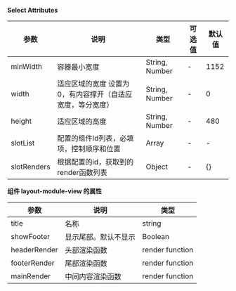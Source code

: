 **Select Attributes**

| 参数                | 说明                                                         | 类型     | 可选值                                                       | 默认值   |
| ------------------- | ------------------------------------------------------------ | -------- | ------------------------------------------------------------ | -------- |
| minWidth | 容器最小宽度 | String, Number | -      | 1152 |
| width | 适应区域的宽度 设置为0，有内容撑开（自适应宽度，等分宽度） | String, Number | -                                         | 0 |
| height | 适应区域的高度 | String, Number | - | 480 |
| slotList | 配置的组件Id列表，必填项，控制顺序和位置 | Array | - | - |
| slotRenders | 根据配置的id，获取到的render函数列表 | Object | - | {} |



**组件 layout-module-view 的属性**


| 参数         | 说明                 | 类型            |
| ------------ | -------------------- | --------------- |
| title        | 名称                 | string          |
| showFooter   | 显示尾部。默认不显示 | Boolean         |
| headerRender | 头部渲染函数         | render function |
| footerRender | 尾部渲染函数         | render function |
| mainRender   | 中间内容渲染函数     | render function |
